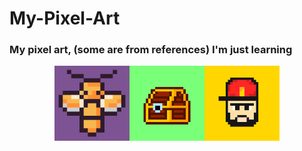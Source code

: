 # My-Pixel-Art
### My pixel art, (some are from references) I'm just learning<br>
<div style="display: flex; align-items: center; flex-direction: row-reverse; justify-content: center">
  <img src="https://github.com/Cheko82/My-Pixel-Art/blob/main/pixelart/Brad.png?raw=true" alt="Bearded man with cap" width="120">
  <img src="https://github.com/Cheko82/My-Pixel-Art/blob/main/pixelart/Chest.png?raw=true" alt="A dumb chest" width="120">
  <img src="https://github.com/Cheko82/My-Pixel-Art/blob/main/pixelart/Bee.png?raw=true" alt="Bee" width="120">
</div>

